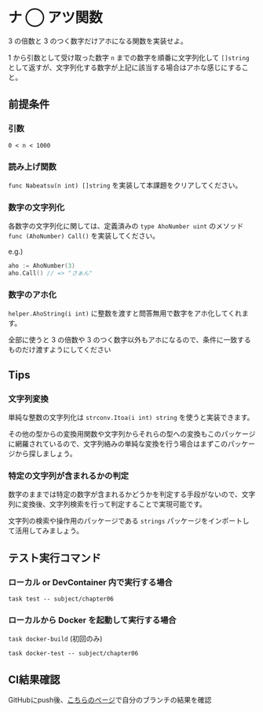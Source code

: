 # ナ ◯ アツ関数

3 の倍数と 3 のつく数字だけアホになる関数を実装せよ。

1 から引数として受け取った数字 `n` までの数字を順番に文字列化して `[]string` として返すが、文字列化する数字が上記に該当する場合はアホな感じにすること。

## 前提条件

### 引数

`0 < n < 1000`

### 読み上げ関数

`func Nabeatsu(n int) []string` を実装して本課題をクリアしてください。

### 数字の文字列化

各数字の文字列化に関しては、定義済みの `type AhoNumber uint` のメソッド `func (AhoNumber) Call()` を実装してください。

e.g.)

```go
aho := AhoNumber(3)
aho.Call() // => "さぁん"
```

### 数字のアホ化

`helper.AhoString(i int)` に整数を渡すと問答無用で数字をアホ化してくれます。

全部に使うと 3 の倍数や 3 のつく数字以外もアホになるので、条件に一致するものだけ渡すようにしてください

## Tips

### 文字列変換

単純な整数の文字列化は `strconv.Itoa(i int) string` を使うと実装できます。

その他の型からの変換用関数や文字列からそれらの型への変換もこのパッケージに網羅されているので、文字列絡みの単純な変換を行う場合はまずこのパッケージから探しましょう。

### 特定の文字列が含まれるかの判定

数字のままでは特定の数字が含まれるかどうかを判定する手段がないので、文字列に変換後、文字列検索を行って判定することで実現可能です。

文字列の検索や操作用のパッケージである `strings` パッケージをインポートして活用してみましょう。

## テスト実行コマンド

### ローカル or DevContainer 内で実行する場合

`task test -- subject/chapter06`

### ローカルから Docker を起動して実行する場合

`task docker-build` (初回のみ)

`task docker-test -- subject/chapter06`

## CI結果確認

GitHubにpush後、[こちらのページ](https://github.com/kurupeku/hello-golang/actions/workflows/chapter06_test.yml)で自分のブランチの結果を確認
